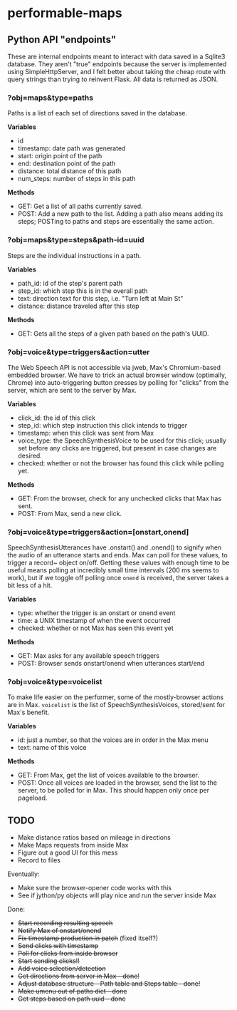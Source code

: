 # performable-maps

## Python API "endpoints"

These are internal endpoints meant to interact with data saved in a Sqlite3 database. They aren't "true" endpoints because the server is implemented using SimpleHttpServer, and I felt better about taking the cheap route with query strings than trying to reinvent Flask. All data is returned as JSON.

### ?obj=maps&type=paths

Paths is a list of each set of directions saved in the database.

**Variables**

* id
* timestamp: date path was generated
* start: origin point of the path
* end: destination point of the path
* distance: total distance of this path
* num_steps: number of steps in this path

**Methods**

* GET: Get a list of all paths currently saved.
* POST: Add a new path to the list. Adding a path also means adding its steps; POSTing to paths and steps are essentially the same action.

### ?obj=maps&type=steps&path-id=uuid

Steps are the individual instructions in a path.

**Variables**

* path_id: id of the step's parent path
* step_id: which step this is in the overall path
* text: direction text for this step, i.e. "Turn left at Main St"
* distance: distance traveled after this step

**Methods**

* GET: Gets all the steps of a given path based on the path's UUID.

### ?obj=voice&type=triggers&action=utter

The Web Speech API is not accessible via jweb, Max's Chromium-based embedded browser. We have to trick an actual browser window (optimally, Chrome) into auto-triggering button presses by polling for "clicks" from the server, which are sent to the server by Max.

**Variables**

* click_id: the id of this click
* step_id: which step instruction this click intends to trigger
* timestamp: when this click was sent from Max
* voice_type: the SpeechSynthesisVoice to be used for this click; usually set before any clicks are triggered, but present in case changes are desired.
* checked: whether or not the browser has found this click while polling yet.

**Methods**

* GET: From the browser, check for any unchecked clicks that Max has sent.
* POST: From Max, send a new click.

### ?obj=voice&type=triggers&action=[onstart,onend]

SpeechSynthesisUtterances have .onstart() and .onend() to signify when the audio of an utterance starts and ends. Max can poll for these values, to trigger a record~ object on/off. Getting these values with enough time to be useful means polling at incredibly small time intervals (200 ms seems to work), but if we toggle off polling once `onend` is received, the server takes a bit less of a hit.

**Variables**

* type: whether the trigger is an onstart or onend event
* time: a UNIX timestamp of when the event occurred
* checked: whether or not Max has seen this event yet

**Methods**

* GET: Max asks for any available speech triggers
* POST: Browser sends onstart/onend when utterances start/end

### ?obj=voice&type=voicelist

To make life easier on the performer, some of the mostly-browser actions are in Max. `voicelist` is the list of SpeechSynthesisVoices, stored/sent for Max's benefit.

**Variables**

* id: just a number, so that the voices are in order in the Max menu
* text: name of this voice

**Methods**

* GET: From Max, get the list of voices available to the browser.
* POST: Once all voices are loaded in the browser, send the list to the server, to be polled for in Max. This should happen only once per pageload.

## TODO

* Make distance ratios based on mileage in directions
* Make Maps requests from inside Max
* Figure out a good UI for this mess
* Record to files

Eventually:

* Make sure the browser-opener code works with this
* See if jython/py objects will play nice and run the server inside Max

Done: 

* ~~Start recording resulting speech~~
* ~~Notify Max of onstart/onend~~
* ~~Fix timestamp production in patch~~ (fixed itself?)
* ~~Send clicks with timestamp~~
* ~~Poll for clicks from inside browser~~
* ~~Start sending clicks!!~~
* ~~Add voice selection/detection~~
* ~~Get directions from server in Max - done!~~
* ~~Adjust database structure - Path table and Steps table - done!~~
* ~~Make umenu out of paths dict - done~~
* ~~Get steps based on path uuid - done~~